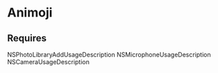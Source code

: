 # Animoji

## Requires

NSPhotoLibraryAddUsageDescription
NSMicrophoneUsageDescription
NSCameraUsageDescription
